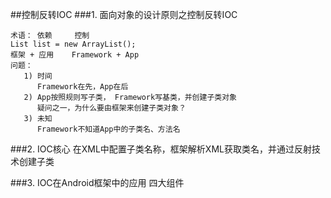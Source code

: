 ##控制反转IOC
###1. 面向对象的设计原则之控制反转IOC

    术语： 依赖     控制
    List list = new ArrayList();
    框架 + 应用    Framework + App
    问题：
       1) 时间
          Framework在先，App在后
       2) App按照规则写子类， Framework写基类，并创建子类对象
          疑问之一，为什么要由框架来创建子类对象？
       3) 未知
          Framework不知道App中的子类名、方法名

###2. IOC核心
在XML中配置子类名称，框架解析XML获取类名，并通过反射技术创建子类

###3. IOC在Android框架中的应用
四大组件